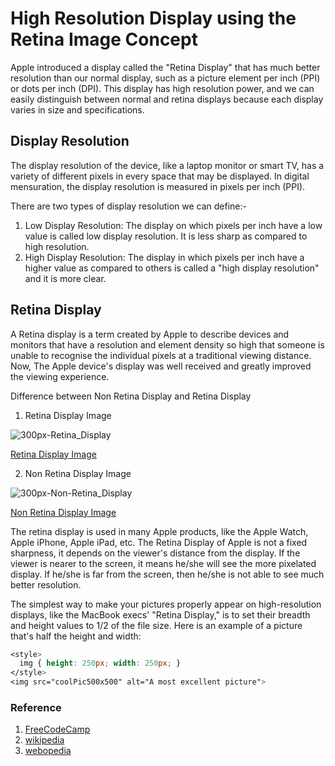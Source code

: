 # High Resolution Display using the Retina Image Concept

Apple introduced a display called the "Retina Display" that has much better resolution than our normal display, such as a picture element per inch (PPI) or dots per inch (DPI). This display has high resolution power, and we can easily distinguish between normal and retina displays because each display varies in size and specifications.

## Display Resolution

The display resolution of the device, like a laptop monitor or smart TV, has a variety of different pixels in every space that may be displayed. In digital mensuration, the display resolution is measured in pixels per inch (PPI).

There are two types of display resolution we can define:-

1) Low Display Resolution: The display on which pixels per inch have a low value is called low display resolution. It is less sharp as compared to high resolution.
2) High Display Resolution: The display in which pixels per inch have a higher value as compared to others is called a "high display resolution" and it is more clear.

## Retina Display

A Retina display is a term created by Apple to describe devices and monitors that have a resolution and element density so high that someone is unable to recognise the individual pixels at a traditional viewing distance. Now, The Apple device's display was well received and greatly improved the viewing experience.

Difference between Non Retina Display and Retina Display

1. Retina Display Image

![300px-Retina_Display](https://user-images.githubusercontent.com/54473091/142192529-16602e16-c339-44de-915d-ddc02687b69d.jpg)

[Retina Display Image](https://user-images.githubusercontent.com/54473091/142192529-16602e16-c339-44de-915d-ddc02687b69d.jpg)

2. Non Retina Display Image

![300px-Non-Retina_Display](https://user-images.githubusercontent.com/54473091/142193055-64f38832-168c-45ed-94ee-d02bfb779dbb.jpg)

[Non Retina Display Image](https://user-images.githubusercontent.com/54473091/142193055-64f38832-168c-45ed-94ee-d02bfb779dbb.jpg)

The retina display is used in many Apple products, like the Apple Watch, Apple iPhone, Apple iPad, etc. The Retina Display of Apple is not a fixed sharpness, it depends on the viewer's distance from the display. If the viewer is nearer to the screen, it means he/she will see the more pixelated display. If he/she is far from the screen, then he/she is not able to see much better resolution. 

The simplest way to make your pictures properly appear on high-resolution displays, like the MacBook execs' "Retina Display," is to set their breadth and height values to 1/2 of the file size. Here is an example of a picture that's half the height and width:

```css
<style>
  img { height: 250px; width: 250px; }
</style>
<img src="coolPic500x500" alt="A most excellent picture">
```

### Reference

1. [FreeCodeCamp](https://www.freecodecamp.org/learn/responsive-web-design/responsive-web-design-principles/use-a-retina-image-for-higher-resolution-displays)
2. [wikipedia](https://en.wikipedia.org/wiki/Display_resolution)
3. [webopedia](https://www.webopedia.com/definitions/retina-display/)
